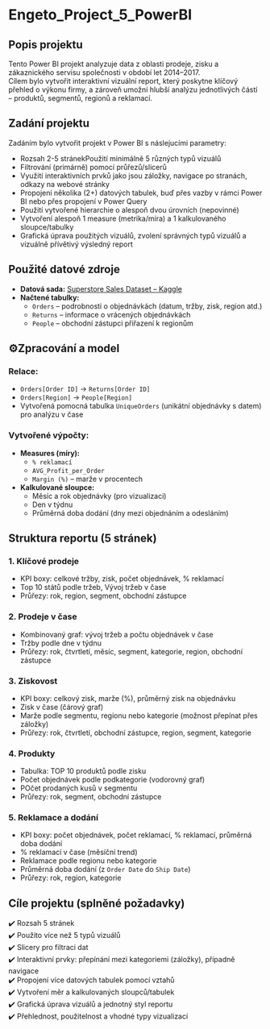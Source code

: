 # Engeto_Project_5_PowerBI

## Popis projektu

Tento Power BI projekt analyzuje data z oblasti prodeje, zisku a zákaznického servisu společnosti v období let 2014–2017.  
Cílem bylo vytvořit interaktivní vizuální report, který poskytne klíčový přehled o výkonu firmy, a zároveň umožní hlubší analýzu jednotlivých částí – produktů, segmentů, regionů a reklamací.

## Zadání projektu
Zadáním bylo vytvořit projekt v Power BI s náslejucími parametry:

- Rozsah 2-5 stránekPoužití minimálně 5 různých typů vizuálů
- Filtrování (primárně) pomocí průřezů/slicerů
- Využití interaktivních prvků jako jsou záložky, navigace po stranách, odkazy na webové stránky
- Propojení několika (2+) datových tabulek, buď přes vazby v rámci Power BI nebo přes propojení v Power Query
- Použití vytvořené hierarchie o alespoň dvou úrovních (nepovinné)
- Vytvoření alespoň 1 measure (metrika/míra) a 1 kalkulovaného sloupce/tabulky
- Grafická úprava použitých vizuálů, zvolení správných typů vizuálů a vizuálně přívětivý výsledný report


## Použité datové zdroje

- **Datová sada:** [Superstore Sales Dataset – Kaggle](https://www.kaggle.com/datasets/vivek468/superstore-dataset-final)  
- **Načtené tabulky:**  
  - `Orders` – podrobnosti o objednávkách (datum, tržby, zisk, region atd.)  
  - `Returns` – informace o vrácených objednávkách  
  - `People` – obchodní zástupci přiřazení k regionům  


## ⚙Zpracování a model

### Relace:
- `Orders[Order ID]` → `Returns[Order ID]`
- `Orders[Region]` → `People[Region]` 
- Vytvořená pomocná tabulka `UniqueOrders` (unikátní objednávky s datem) pro analýzu v čase

### Vytvořené výpočty:
- **Measures (míry):**
  - `% reklamací`
  - `AVG_Profit_per_Order`
  - `Margin (%)` – marže v procentech  
- **Kalkulované sloupce:**
  - Měsíc a rok objednávky (pro vizualizaci)
  - Den v týdnu
  - Průměrná doba dodání (dny mezi objednáním a odesláním)


## Struktura reportu (5 stránek)

### 1. **Klíčové prodeje**
- KPI boxy: celkové tržby, zisk, počet objednávek, % reklamací
- Top 10 států podle tržeb, Vývoj tržeb v čase
- Průřezy: rok, region, segment, obchodní zástupce

### 2. **Prodeje v čase**
- Kombinovaný graf: vývoj tržeb a počtu objednávek v čase
- Tržby podle dne v týdnu
- Průřezy: rok, čtvrtletí, měsíc, segment, kategorie, region, obchodní zástupce

### 3. **Ziskovost**
- KPI boxy: celkový zisk, marže (%), průměrný zisk na objednávku
- Zisk v čase (čárový graf)
- Marže podle segmentu, regionu nebo kategorie (možnost přepínat přes záložky)
- Průřezy: rok, čtvrtletí, obchodní zástupce, region, segment, kategorie

### 4. **Produkty**
- Tabulka: TOP 10 produktů podle zisku
- Počet objednávek podle podkategorie (vodorovný graf)
- POčet prodaných kusů v segmentu
- Průřezy: rok, segment, obchodní zástupce

### 5. **Reklamace a dodání**
- KPI boxy: počet objednávek, počet reklamací, % reklamací, průměrná doba dodání
- % reklamací v čase (měsíční trend)
- Reklamace podle regionu nebo kategorie
- Průměrná doba dodání (z `Order Date` do `Ship Date`)
- Průřezy: rok, region, kategorie


## Cíle projektu (splněné požadavky)

✔️ Rozsah 5 stránek  
✔️ Použito více než 5 typů vizuálů  
✔️ Slicery pro filtraci dat  
✔️ Interaktivní prvky: přepínání mezi kategoriemi (záložky), případně navigace  
✔️ Propojení více datových tabulek pomocí vztahů  
✔️ Vytvoření měr a kalkulovaných sloupců/tabulek  
✔️ Grafická úprava vizuálů a jednotný styl reportu  
✔️ Přehlednost, použitelnost a vhodné typy vizualizací

